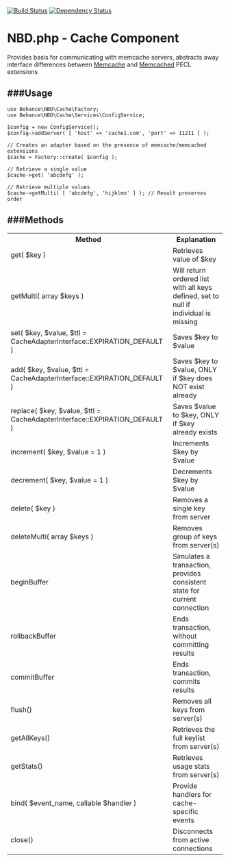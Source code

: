 [![Build Status](https://travis-ci.org/behance/nbd.php-cache.svg?branch=master)](https://travis-ci.org/behance/nbd.php-cache)
[![Dependency Status](https://www.versioneye.com/user/projects/55302e6210e71490660008fd/badge.svg?style=flat)](https://www.versioneye.com/user/projects/55302e6210e71490660008fd)

NBD.php - Cache Component
=========================

Provides basis for communicating with memcache servers, abstracts away interface differences
between [Memcache](https://pecl.php.net/package/memcached) and [Memcached](https://pecl.php.net/package/memcached) PECL extensions

###Usage
---

```
use Behance\NBD\Cache\Factory;
use Behance\NBD\Cache\Services\ConfigService;

$config = new ConfigService();
$config->addServer( [ 'host' => 'cache1.com', 'port' => 11211 ] );

// Creates an adapter based on the presence of memcache/memcached extensions
$cache = Factory::create( $config );

// Retrieve a single value
$cache->get( 'abcdefg' );

// Retrieve multiple values
$cache->getMulti( [ 'abcdefg', 'hijklmn' ] ); // Result preserves order
```


###Methods
---

<table>
<tr><th>Method</th><th>Explanation</th></tr>
<tr><td>get( $key )</td><td>Retrieves value of $key</td></tr>
<tr><td>getMulti( array $keys )</td><td>Will return ordered list with all keys defined, set to null if individual is missing</td></tr>
<tr><td>set( $key, $value, $ttl = CacheAdapterInterface::EXPIRATION_DEFAULT )</td><td>Saves $key to $value</td></tr>
<tr><td>add( $key, $value, $ttl = CacheAdapterInterface::EXPIRATION_DEFAULT )</td><td>Saves $key to $value, ONLY if $key does NOT exist already</td></tr>
<tr><td>replace( $key, $value, $ttl = CacheAdapterInterface::EXPIRATION_DEFAULT )</td><td>Saves $value to $key, ONLY if $key already exists</td></tr>
<tr><td>increment( $key, $value = 1 )</td><td>Increments $key by $value</td></tr>
<tr><td>decrement( $key, $value = 1 )</td><td>Decrements $key by $value</td></tr>
<tr><td>delete( $key )</td><td>Removes a single key from server</td></tr>
<tr><td>deleteMulti( array $keys )</td><td>Removes group of keys from server(s)</td></tr>

<tr><td>beginBuffer</td><td>Simulates a transaction, provides consistent state for current connection</td></tr>
<tr><td>rollbackBuffer</td><td>Ends transaction, without committing results</td></tr>
<tr><td>commitBuffer</td><td>Ends transaction, commits results</td></tr>

<tr><td>flush()</td><td>Removes all keys from server(s)</td></tr>
<tr><td>getAllKeys()</td><td>Retrieves the full keylist from server(s)</td></tr>
<tr><td>getStats()</td><td>Retrieves usage stats from server(s)</td></tr>
<tr><td>bind( $event_name, callable $handler )</td><td>Provide handlers for cache-specific events</td></tr>
<tr><td>close()</td><td>Disconnects from active connections</td></tr>
</table>
